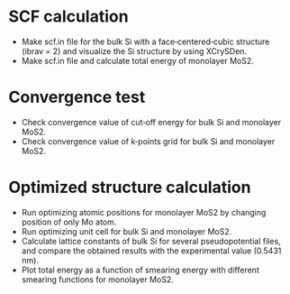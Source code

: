 
# SCF calculation
- Make scf.in file for the bulk Si with a face‐centered‐cubic structure (ibrav = 2) and visualize the Si structure by using XCrySDen.
- Make scf.in file and calculate total energy of monolayer MoS2.

# Convergence test
- Check convergence value of cut‐off energy for bulk Si and monolayer MoS2.
- Check convergence value of k‐points grid for bulk Si and monolayer MoS2.

# Optimized structure calculation
- Run optimizing atomic positions for monolayer MoS2 by changing position of only Mo atom.
- Run optimizing unit cell for bulk Si and monolayer MoS2.
- Calculate lattice constants of bulk Si for several pseudopotential files, and compare the obtained results with the experimental value (0.5431 nm).
- Plot total energy as a function of smearing energy with different smearing functions for monolayer MoS2.
